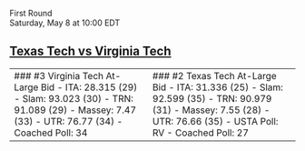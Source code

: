 First Round  
Saturday, May 8 at 10:00 EDT
## [Texas Tech vs Virginia Tech](https://www.ncaa.com/game/5833391) 

<table><tr><td>  
### #3 Virginia Tech  
At-Large Bid  
- ITA: 28.315 (29)  
- Slam: 93.023 (30)  
- TRN: 91.089 (29)  
- Massey: 7.47 (33)  
- UTR: 76.77 (34)  
- Coached Poll: 34  
</td><td>  
### #2 Texas Tech  
At-Large Bid  
- ITA: 31.336 (25)  
- Slam: 92.599 (35)  
- TRN: 90.979 (31)  
- Massey: 7.55 (28)  
- UTR: 76.66 (35)  
- USTA Poll: RV  
- Coached Poll: 27  
</td></tr></table>  